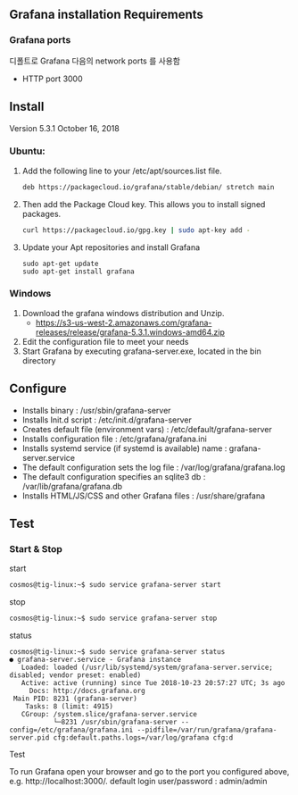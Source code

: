 ## Grafana installation Requirements

### Grafana ports
디폴트로 Grafana 다음의 network ports 를 사용함
* HTTP port 3000

## Install
Version 5.3.1 October 16, 2018

### Ubuntu: 
1. Add the following line to your /etc/apt/sources.list file.
    ```bash
    deb https://packagecloud.io/grafana/stable/debian/ stretch main
    ```
2. Then add the Package Cloud key. This allows you to install signed packages.
    ```bash
    curl https://packagecloud.io/gpg.key | sudo apt-key add -
    ```
3. Update your Apt repositories and install Grafana
    ```
    sudo apt-get update
    sudo apt-get install grafana
    ```

### Windows
1. Download the grafana windows distribution and Unzip.
    * https://s3-us-west-2.amazonaws.com/grafana-releases/release/grafana-5.3.1.windows-amd64.zip 
2. Edit the configuration file to meet your needs
3. Start Grafana by executing grafana-server.exe, located in the bin directory

## Configure
* Installs binary : /usr/sbin/grafana-server
* Installs Init.d script : /etc/init.d/grafana-server
* Creates default file (environment vars) : /etc/default/grafana-server
* Installs configuration file : /etc/grafana/grafana.ini
* Installs systemd service (if systemd is available) name : grafana-server.service
* The default configuration sets the log file :  /var/log/grafana/grafana.log
* The default configuration specifies an sqlite3 db :  /var/lib/grafana/grafana.db
* Installs HTML/JS/CSS and other Grafana files :  /usr/share/grafana

## Test
### Start & Stop
start
``` bash
cosmos@tig-linux:~$ sudo service grafana-server start
```

stop 
``` bash
cosmos@tig-linux:~$ sudo service grafana-server stop
```

status
```
cosmos@tig-linux:~$ sudo service grafana-server status
● grafana-server.service - Grafana instance
   Loaded: loaded (/usr/lib/systemd/system/grafana-server.service; disabled; vendor preset: enabled)
   Active: active (running) since Tue 2018-10-23 20:57:27 UTC; 3s ago
     Docs: http://docs.grafana.org
 Main PID: 8231 (grafana-server)
    Tasks: 8 (limit: 4915)
   CGroup: /system.slice/grafana-server.service
           └─8231 /usr/sbin/grafana-server --config=/etc/grafana/grafana.ini --pidfile=/var/run/grafana/grafana-server.pid cfg:default.paths.logs=/var/log/grafana cfg:d
```

Test

To run Grafana open your browser and go to the port you configured above, e.g. http://localhost:3000/.
default login user/password : admin/admin

